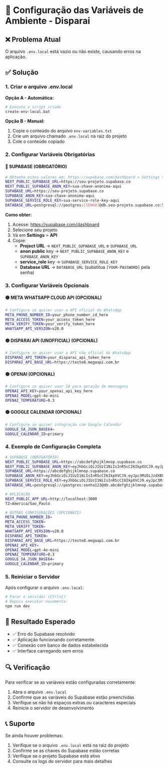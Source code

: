 # 🔧 Configuração das Variáveis de Ambiente - Disparai

## ❌ Problema Atual
O arquivo `.env.local` está vazio ou não existe, causando erros na aplicação.

## ✅ Solução

### 1. Criar o arquivo .env.local

**Opção A - Automática:**
```bash
# Execute o script criado
create-env-local.bat
```

**Opção B - Manual:**
1. Copie o conteúdo do arquivo `env-variables.txt`
2. Crie um arquivo chamado `.env.local` na raiz do projeto
3. Cole o conteúdo copiado

### 2. Configurar Variáveis Obrigatórias

#### 🔴 SUPABASE (OBRIGATÓRIO)
```bash
# Obtenha estes valores em: https://supabase.com/dashboard > Settings > API
NEXT_PUBLIC_SUPABASE_URL=https://seu-projeto.supabase.co
NEXT_PUBLIC_SUPABASE_ANON_KEY=sua-chave-anonima-aqui
SUPABASE_URL=https://seu-projeto.supabase.co
SUPABASE_ANON_KEY=sua-chave-anonima-aqui
SUPABASE_SERVICE_ROLE_KEY=sua-service-role-key-aqui
DATABASE_URL=postgresql://postgres:[SENHA]@db.seu-projeto.supabase.co:5432/postgres
```

**Como obter:**
1. Acesse: https://supabase.com/dashboard
2. Selecione seu projeto
3. Vá em **Settings** > **API**
4. Copie:
   - **Project URL** → `NEXT_PUBLIC_SUPABASE_URL` e `SUPABASE_URL`
   - **anon public** key → `NEXT_PUBLIC_SUPABASE_ANON_KEY` e `SUPABASE_ANON_KEY`
   - **service_role** key → `SUPABASE_SERVICE_ROLE_KEY`
   - **Database URL** → `DATABASE_URL` (substitua `[YOUR-PASSWORD]` pela senha)

### 3. Configurar Variáveis Opcionais

#### 🟡 META WHATSAPP CLOUD API (OPCIONAL)
```bash
# Configure se quiser usar a API oficial do WhatsApp
META_PHONE_NUMBER_ID=your_phone_number_id_here
META_ACCESS_TOKEN=your_access_token_here
META_VERIFY_TOKEN=your_verify_token_here
WHATSAPP_API_VERSION=v20.0
```

#### 🟡 DISPARAI API (UNOFFICIAL) (OPCIONAL)
```bash
# Configure se quiser usar a API não oficial do WhatsApp
DISPARAI_API_TOKEN=your_disparai_api_token_here
DISPARAI_API_BASE_URL=https://teste8.megaapi.com.br
```

#### 🟡 OPENAI (OPCIONAL)
```bash
# Configure se quiser usar IA para geração de mensagens
OPENAI_API_KEY=your_openai_api_key_here
OPENAI_MODEL=gpt-4o-mini
OPENAI_TEMPERATURE=0.3
```

#### 🟡 GOOGLE CALENDAR (OPCIONAL)
```bash
# Configure se quiser integração com Google Calendar
GOOGLE_SA_JSON_BASE64=
GOOGLE_CALENDAR_ID=primary
```

### 4. Exemplo de Configuração Completa

```bash
# SUPABASE (OBRIGATÓRIO)
NEXT_PUBLIC_SUPABASE_URL=https://abcdefghijklmnop.supabase.co
NEXT_PUBLIC_SUPABASE_ANON_KEY=eyJhbGciOiJIUzI1NiIsInR5cCI6IkpXVCJ9.eyJpc3MiOiJzdXBhYmFzZSIsInJlZiI6ImFiY2RlZmdoaWprbG1ub3AiLCJyb2xlIjoiYW5vbiIsImlhdCI6MTY5ODc2MDAwMCwiZXhwIjoyMDE0MzM2MDAwfQ.exemplo-de-token-aqui
SUPABASE_URL=https://abcdefghijklmnop.supabase.co
SUPABASE_ANON_KEY=eyJhbGciOiJIUzI1NiIsInR5cCI6IkpXVCJ9.eyJpc3MiOiJzdXBhYmFzZSIsInJlZiI6ImFiY2RlZmdoaWprbG1ub3AiLCJyb2xlIjoiYW5vbiIsImlhdCI6MTY5ODc2MDAwMCwiZXhwIjoyMDE0MzM2MDAwfQ.exemplo-de-token-aqui
SUPABASE_SERVICE_ROLE_KEY=eyJhbGciOiJIUzI1NiIsInR5cCI6IkpXVCJ9.eyJpc3MiOiJzdXBhYmFzZSIsInJlZiI6ImFiY2RlZmdoaWprbG1ub3AiLCJyb2xlIjoic2VydmljZV9yb2xlIiwiaWF0IjoxNjk4NzYwMDAwLCJleHAiOjIwMTQzMzYwMDB9.exemplo-de-service-role-key
DATABASE_URL=postgresql://postgres:senha123@db.abcdefghijklmnop.supabase.co:5432/postgres

# APLICAÇÃO
NEXT_PUBLIC_APP_URL=http://localhost:3000
TZ=America/Sao_Paulo

# OUTRAS CONFIGURAÇÕES (OPCIONAIS)
META_PHONE_NUMBER_ID=
META_ACCESS_TOKEN=
META_VERIFY_TOKEN=
WHATSAPP_API_VERSION=v20.0
DISPARAI_API_TOKEN=
DISPARAI_API_BASE_URL=https://teste8.megaapi.com.br
OPENAI_API_KEY=
OPENAI_MODEL=gpt-4o-mini
OPENAI_TEMPERATURE=0.3
GOOGLE_SA_JSON_BASE64=
GOOGLE_CALENDAR_ID=primary
```

### 5. Reiniciar o Servidor

Após configurar o arquivo `.env.local`:

```bash
# Parar o servidor (Ctrl+C)
# Depois executar novamente:
npm run dev
```

## 🎯 Resultado Esperado

- ✅ Erro do Supabase resolvido
- ✅ Aplicação funcionando corretamente
- ✅ Conexão com banco de dados estabelecida
- ✅ Interface carregando sem erros

## 🔍 Verificação

Para verificar se as variáveis estão configuradas corretamente:

1. Abra o arquivo `.env.local`
2. Confirme que as variáveis do Supabase estão preenchidas
3. Verifique se não há espaços extras ou caracteres especiais
4. Reinicie o servidor de desenvolvimento

## 📞 Suporte

Se ainda houver problemas:

1. Verifique se o arquivo `.env.local` está na raiz do projeto
2. Confirme se as chaves do Supabase estão corretas
3. Verifique se o projeto Supabase está ativo
4. Consulte os logs do servidor para mais detalhes
